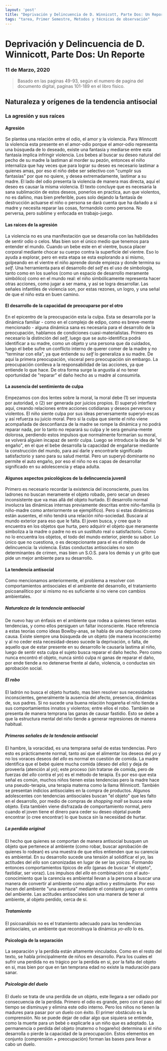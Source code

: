 ```yaml
---
layout: 'post'
title: "Deprivación y Delincuencia de D. Winnicott, Parte Dos: Un Reporte"
tags: "tarea, Primer Semestre, Metodos y técnicas de observación"
---
```


# Deprivación y Delincuencia de D. Winnicott, Parte Dos: Un Reporte

### 11 de Marzo, 2020

> Basado en las paginas 49-93, según el numero de pagina del documento digital, paginas 101-189 en el libro físico. 

## Naturaleza y orígenes de la tendencia antisocial

### La agresión y sus raíces

#### Agresión 

Se plantea una relación entre el odio, el amor y la violencia. Para Winncott la violencia esta presente en el amor-odio porque el amor-odio representa una búsqueda de lo deseado, existe una fantasía y mediarse entre esta fantasía implica infringir violencia. Los bebes al buscar su deseo natural del pecho de su madre la lastiman al morder su pezón, entonces el niño internaliza que hay veces que para lograr su deseo es necesario lastimar a quienes amas, por eso el niño debe ser selectivo con "cumplir sus fantasías" por que no quiere, y desea extremadamente, lastimar a su madre. El lado del odio presenta la violencia de manera mas directa, aquí el deseo es causar la misma violencia. El texto concluye que es necesaria la sana sublimación de estos deseos, ponerlos en practica, aun que violentos, no es dañino, mas bien preferible, pues solo dejando la fantasía de destrucción actuarse el niño o persona se dará cuenta que ha dañado a si madre y necesita reparar las cosas, formandolo como persona. No perversa, pero sublime y enfocada en trabajo-juego.

#### Las raíces de la agresión

La violencia no es una manifestación que se desarrolla con las habilidades de sentir odio o celos. Mas bien son el único medio que tenemos para entender el mundo. Cuando un bebe este en el vientre, busca placer corporal mediante chocar su cuerpo contra la superficie del vientre. Eso lo ayuda a explorar, pero en esta etapa se esta explorando a si mismo, golpeando en el vientre el niño aprende donde empieza y donde termina su *self*. Una herramienta para el desarrollo del *self* es el uso de simbología, tanto como en los sueños (como un espacio de desarrollo meramente simbólico) como en el mundo real: el niño simbólicamente representa hacer otras acciones, como jugar a ser mama, y así se logra desarrollar. Las señales infantiles de violencia son, por estas rezones, un logro, y una señal de que el niño esta en buen camino.

#### El desarrollo de la capacidad de preocuparse por el otro

En el epicentro de la preocupación esta la culpa. Esta se desarrolla por la dinámica familiar - como en el complejo de edipo, como es breve-mente mencionado - alguna dinámica sana es necesaria para el desarrollo de la preocupación, hablamos de condiciones cuasi-materialistas. Primero es necesario la distinción del *self*, luego que se auto-identifica podrá identificar a su madre, como un objeto y una persona que da cuidados, luego el bebe sufre un conflicto interno de querer comer de la madre y no "terminar con ella", ya que entiende su *self* lo generaliza a su madre. De aquí la primera preocupación, visceral pero preocupación sin embargo. La preocupación conlleva a la responsabilidad de las acciones, ya que entiende lo que hace. De otra forma surge la angustia al no tener oportunidad de "reparar" el daño hecho as u madre al consumirla.

#### La ausencia del sentimiento de culpa

Empezamos con dos lentes sobre la moral, la moral debe (1) ser impuesta por autoridad, o (2) ser generada por juicios propios. El superyó interfiere aquí, creando relaciones entre acciones cotidianas y deseos perversos y violentos. El niño siente culpa por sus ideas perversamente superyó-escas y así refuerza su juicio moral. Pero si la culpa que siente el niño viene acompañada de desconfianza de la madre se rompe la dinámica y no podrá reparar nada, por lo tanto no reparará su culpa y le sera genuina-mente dolorosa, perdiendo estos impulsos que normalmente formarían su moral, se volverá alguien incapaz de sentir culpa. Luego se introduce la idea de "el engaño", en el que el bebe desarrolla la capacidad de engañarse mediante la construcción del mundo, para así darle y encontrarle significado satisfactorio y sano para su salud mental. Pero un superyó dominante no permite el auto engaño, por eso el niño no es capas de desarrollar significado en su adolescencia y etapa adulta.


#### Algunos aspectos psicológicos de la delincuencia juvenil

Primero es necesario recordar la existencia del inconsciente, pues los ladrones no buscan meramente el objeto robado, pero secar un deseo inconsistente que va mas allá del objeto hurtado. El desarrollo normal involucra las dinámicas internas previamente descritas entre niño-familia (o niño-madre como anteriormente se ejemplifico). Pero si estas dinámicas están ausentes, el niño tendrá una relación niño-sociedad. Buscara al mundo exterior para eso que le falta. El joven busca, y cree que lo encuentra en los objetos que hurta, pero adquirir el objeto que meramente simboliza a la madre o padre no es un sustituto real o satisfactorio. Como no lo encuentra los objetos, el todo del mundo exterior, pierde su sabor. Lo único que no cuestiona, o es decepcionante para el es el método de delincuencia: la violencia. Estas conductas antisociales no son determinantes de crimen, mas bien un S.O.S. para los demás y un grito que pide un mejor ambiente para su desarrollo.

#### La tendencia antisocial 

Como mencionamos anteriormente, el problema a resolver con comportamientos antisociales el el ambiente del desarrollo, el tratamiento psicoanalítico por si mismo no es suficiente si no viene con cambios ambientales. 


##### Naturaleza de la tendencia antisocial 

De nuevo hay un énfasis en el ambiente que rodea a quienes tienen estas tendencias, y como ellos persiguen un faltar inconsciente. Hace referencia a estas teorías como ideas Bowlby-anas, se habla de una deprivación como causa. Existe siempre una búsqueda de un objeto (de manera inconsciente) y al no ceder esta necesidad-deseo sucede la deprivación, o falta, de aquello que de estar presente en su desarrollo le causaría lastima al niño, luego de sentir esta culpa el sujeto busca reparar el daño hecho. Pero como nunca encontró el objeto, nunca sintió culpa ni ganas de reparar el daño, por ende tiende a no detenerse frente al daño, violencia, o conductas sin aprobación social.

##### El robo

El ladrón no busca el objeto hurtado, mas bien resolver sus necesidades inconscientes, generalmente la ausencia del afecto, presencia, dinámicas de, sus padres. Si no sucede una buena relación hogareña el niño tiende a sus comportamientos innatos y violentos; entre ellos el robo. También se presenta de manera temprana las ganas de causar fastidio. Esto se debe a que la estructura mental del niño tiende a generar regresiones de manera habitual.

##### Primeras señales de la tendencia antisocial

El hambre, la voracidad, es una temprana señal de estas tendencias. Pero esto es prácticamente normal, tanto así que el alimentar los deseos del *yo* y no los voraces deseos del *ello* es normal en cuestión de comida. La madre identifica que el bebé quiere mucha comida (deseo del *ello*) y deja de proveerla (atención al *yo*); este proceso (sin tratarse de comida, pero de fuerzas del *ello* contra el *yo*) es el método de terapia. Es por eso que esta señal es común, muchos niños tienen estas tendencias pero la madre hace una pseudo-terapia, una terapia materna como la llama Winnicott. También se presentan indicios antisociales en la compra de productos. Algunos adolescentes con tendencias antisociales buscan "el objeto" que les falto en el desarrollo, por medio de compras de *shopping mall* se busca este objeto. Esta también viene disfrazada de comportamiento normal, pero cuando el joven tiene el dinero para ceder su deseo objetal puede encontrar (o cree encontrar) lo que busca sin la necesidad de hurtar.

##### La perdida original

El hecho que quienes se comportan de manera antisocial busquen un objeto que pertenece al ambiente (como robar, buscar aprobación de quienes lo rodean) es una muestra de que ellos entienden que su carencia es ambiental. En su desarrollo sucede una tensión al solidificar el *yo*, las actitudes del *ello* son canonizadas en lugar de ser las *yoicas*. Formando entonces comportamientos típicos de *ello* (ganas de buscar "el objeto", fastidiar, ser voraz). Los impulsos del *ello* en combinación con el auto-conocimiento que la carencia es ambiental llevan a la persona a buscar una manera de convertir al ambiente como algo activo y estimulante. Por eso hacen del ambiente "una aventura" mediante el constante juego en contra del ambiente. Las actitudes antisociales son una manera de tener al ambiente, al objeto perdido, cerca de sí.

##### Tratamiento

El psicoanálisis no es el tratamiento adecuado para las tendencias antisociales, un ambiente que reconstruya la dinámica *yo-ello* lo es.

#### Psicología de la separación

La separación y la perdida están altamente vinculados. Como en el resto del texto, se habla principalmente de niños en desarrollo. Para los cuales el sufrir una perdida no es trágico por la perdida en si, por la falta del objeto en si, mas bien por que en tan temprana edad no existe la maduración para sanar.

##### Psicología del duelo

El duelo se trata de una perdida de un objeto, este llegara a ser odiado por consecuencia de la perdida. Primero el odio es grande, pero con el paso del tiempo se disminuye y elimina este odio interno. Pero los niños no tienen la madures para pasar por un duelo con éxito. El primer obstáculo es la comprensión. No se puede dejar de odiar algo que siquiera se entiende, como la muerte para un bebé o explicarle a un niño que es adoptado. La permanencia o perdida del objeto (materno o hogareño) determina si el niño desarrolla o pierde la capacidad de la preocupación. Estos elementos en conjunto (comprensión + preocupación) forman las bases para llevar a cabo un duelo.

<!-- #### Agresión, culpa y reparación -->





































